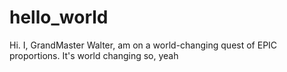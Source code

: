 # hello_world
 Hi. I, GrandMaster Walter, am on a world-changing quest of EPIC proportions. It's world changing so, yeah
